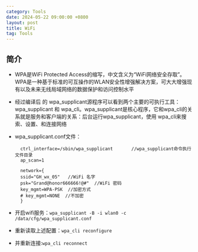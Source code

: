 ```yaml
---
category: Tools
date: 2024-05-22 09:00:00 +0800
layout: post
title: WiFi
tag: Tools
---
```

## 简介

+ WPA是WiFi Protected Access的缩写，中文含义为“WiFi网络安全存取”。WPA是一种基于标准的可互操作的WLAN安全性增强解决方案，可大大增强现有以及未来无线局域网络的数据保护和访问控制水平

+ 经过编译后 的 wpa_supplicant源程序可以看到两个主要的可执行工具：wpa_supplicant 和 wpa_cli。wpa_supplicant是核心程序，它和wpa_cli的关系就是服务和客户端的关系：后台运行wpa_supplicant，使用 wpa_cli来搜索、设置、和连接网络

+ wpa_supplicant.conf文件：
  ```
    ctrl_interface=/sbin/wpa_supplicant       //wpa_supplicant命令执行文件目录
    ap_scan=1
     
    network={
    ssid="GH_wx_05"   //WiFi 名字
    psk="Grand@honor666666!@#"  //WiFi 密码
    key_mgmt=WPA-PSK  //加密方式
    # key_mgmt=NONE  //不加密
    }
  ```

+ 开启wifi服务：`wpa_supplicant -B -i wlan0 -c /data/cfg/wpa_supplicant.conf`
+ 重新读取上述配置：`wpa_cli reconfigure`
+ 并重新连接:`wpa_cli reconnect`